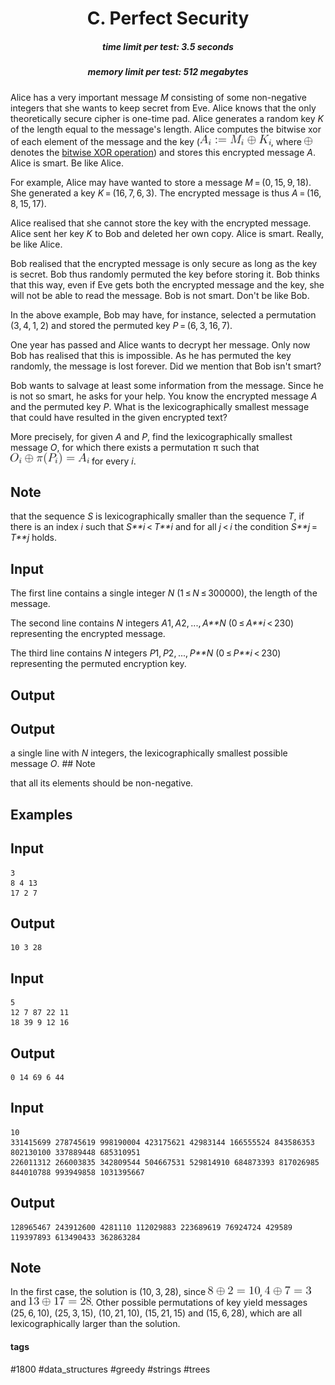 <h1 style='text-align: center;'> C. Perfect Security</h1>

<h5 style='text-align: center;'>time limit per test: 3.5 seconds</h5>
<h5 style='text-align: center;'>memory limit per test: 512 megabytes</h5>

Alice has a very important message *M* consisting of some non-negative integers that she wants to keep secret from Eve. Alice knows that the only theoretically secure cipher is one-time pad. Alice generates a random key *K* of the length equal to the message's length. Alice computes the bitwise xor of each element of the message and the key (![](images/0c01d57961927bc12eb51d8197470990daaaa8de.png), where ![](images/c4b7092c0f7ce6535f2574569c98f7b3c2fe2c5f.png) denotes the [bitwise XOR operation](https://en.wikipedia.org/wiki/Bitwise_operation#XOR)) and stores this encrypted message *A*. Alice is smart. Be like Alice.

For example, Alice may have wanted to store a message *M* = (0, 15, 9, 18). She generated a key *K* = (16, 7, 6, 3). The encrypted message is thus *A* = (16, 8, 15, 17).

Alice realised that she cannot store the key with the encrypted message. Alice sent her key *K* to Bob and deleted her own copy. Alice is smart. Really, be like Alice.

Bob realised that the encrypted message is only secure as long as the key is secret. Bob thus randomly permuted the key before storing it. Bob thinks that this way, even if Eve gets both the encrypted message and the key, she will not be able to read the message. Bob is not smart. Don't be like Bob.

In the above example, Bob may have, for instance, selected a permutation (3, 4, 1, 2) and stored the permuted key *P* = (6, 3, 16, 7).

One year has passed and Alice wants to decrypt her message. Only now Bob has realised that this is impossible. As he has permuted the key randomly, the message is lost forever. Did we mention that Bob isn't smart?

Bob wants to salvage at least some information from the message. Since he is not so smart, he asks for your help. You know the encrypted message *A* and the permuted key *P*. What is the lexicographically smallest message that could have resulted in the given encrypted text?

More precisely, for given *A* and *P*, find the lexicographically smallest message *O*, for which there exists a permutation π such that ![](images/a13e05dbed3e9a47b9d8d6d0f07297a940549234.png) for every *i*.

## Note

 that the sequence *S* is lexicographically smaller than the sequence *T*, if there is an index *i* such that *S**i* < *T**i* and for all *j* < *i* the condition *S**j* = *T**j* holds. 

## Input

The first line contains a single integer *N* (1 ≤ *N* ≤ 300000), the length of the message. 

The second line contains *N* integers *A*1, *A*2, ..., *A**N* (0 ≤ *A**i* < 230) representing the encrypted message.

The third line contains *N* integers *P*1, *P*2, ..., *P**N* (0 ≤ *P**i* < 230) representing the permuted encryption key.

## Output

## Output

 a single line with *N* integers, the lexicographically smallest possible message *O*. ## Note

 that all its elements should be non-negative.

## Examples

## Input


```
3  
8 4 13  
17 2 7  

```
## Output


```
10 3 28  

```
## Input


```
5  
12 7 87 22 11  
18 39 9 12 16  

```
## Output


```
0 14 69 6 44  

```
## Input


```
10  
331415699 278745619 998190004 423175621 42983144 166555524 843586353 802130100 337889448 685310951  
226011312 266003835 342809544 504667531 529814910 684873393 817026985 844010788 993949858 1031395667  

```
## Output


```
128965467 243912600 4281110 112029883 223689619 76924724 429589 119397893 613490433 362863284  

```
## Note

In the first case, the solution is (10, 3, 28), since ![](images/a896b30a69636d1bfbfa981eae10650f5fee843c.png), ![](images/e383e4333ea37c4652ce2ac1ccfc2cfcf96e0896.png) and ![](images/c24ed3c6f88805eb3710487b3fe07ff64034151a.png). Other possible permutations of key yield messages (25, 6, 10), (25, 3, 15), (10, 21, 10), (15, 21, 15) and (15, 6, 28), which are all lexicographically larger than the solution.



#### tags 

#1800 #data_structures #greedy #strings #trees 